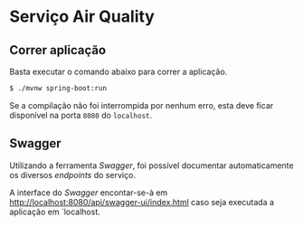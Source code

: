 # Serviço Air Quality

## Correr aplicação

Basta executar o comando abaixo para correr a aplicação.

```bash
$ ./mvnw spring-boot:run
```

Se a compilação não foi interrompida por nenhum erro, esta deve ficar disponível na porta `8080` do `localhost`.

## Swagger

Utilizando a ferramenta _Swagger_, foi possível documentar automaticamente os diversos _endpoints_ do serviço.

A interface do _Swagger_ encontar-se-à em [http://localhost:8080/api/swagger-ui/index.html](http://localhost:8080/api/swagger-ui/index.html) caso seja executada a aplicação em `localhost.